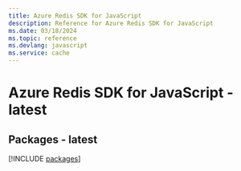 ```yaml
---
title: Azure Redis SDK for JavaScript
description: Reference for Azure Redis SDK for JavaScript
ms.date: 03/18/2024
ms.topic: reference
ms.devlang: javascript
ms.service: cache
---
```

# Azure Redis SDK for JavaScript - latest
## Packages - latest
[!INCLUDE [packages](redis-index.md)]
